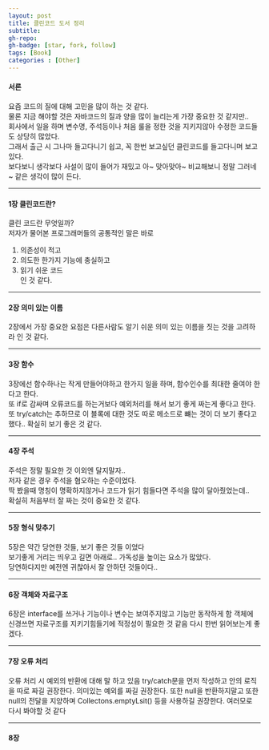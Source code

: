 ```yaml
---
layout: post
title: 클린코드 도서 정리
subtitle: 
gh-repo: 
gh-badge: [star, fork, follow]
tags: [Book]
categories : [Other]
---
```


#### 서론

요즘 코드의 질에 대해 고민을 많이 하는 것 같다.  
물론 지금 해야할 것은 자바코드의 질과 양을 많이 늘리는게 가장 중요한 것 같지만..  
회사에서 일을 하며 변수명, 주석등이나 처음 룰을 정한 것을 지키지않아 수정한 코드들도 상당히 많았다.  
그래서 출근 시 그나마 들고다니기 쉽고, 꼭 한번 보고싶던 클린코드를 들고다니며 보고 있다.  
보다보니 생각보다 사설이 많이 들어가 재밌고 아~ 맞아맞아~ 비교해보니 정말 그러네~ 같은 생각이 많이 든다.  

---

#### 1장 클린코드란?

클린 코드란 무엇일까?  
저자가 물어본 프로그래머들의 공통적인 말은 바로  
1. 의존성이 적고
2. 의도한 한가지 기능에 충실하고
3. 읽기 쉬운 코드  
인 것 같다.  

---

#### 2장 의미 있는 이름

2장에서 가장 중요한 요점은 다른사람도 알기 쉬운 의미 있는 이름을 짓는 것을 고려하라 인 것 같다.

---

#### 3장 함수

3장에선 함수하나는 작게 만들어야하고 한가지 일을 하며, 함수인수를 최대한 줄여야 한다고 한다.  
또 if로 감싸며 오류코드를 하는거보다 예외처리를 해서 보기 좋게 짜는게 좋다고 한다.  
또 try/catch는 추하므로 이 블록에 대한 것도 따로 메소드로 뺴는 것이 더 보기 좋다고했다..
확실히 보기 좋은 것 같다.

---

#### 4장 주석

주석은 정말 필요한 것 이외엔 달지말자..  
저자 같은 경우 주석을 혐오하는 수준이었다.  
딱 봤을때 명칭이 명확하지않거나 코드가 읽기 힘들다면 주석을 많이 달아줬었는데..  
확실히 처음부터 잘 짜는 것이 중요한 것 같다.

---

#### 5장 형식 맞추기

5장은 약간 당연한 것들, 보기 좋은 것들 이었다  
보기좋게 거리는 띄우고 길면 아래로.. 가독성을 높이는 요소가 많았다.  
당연하다지만 예전엔 귀찮아서 잘 안하던 것들이다..

---

#### 6장 객체와 자료구조

6장은 interface를 쓰거나 기능이나 변수는 보여주지않고 기능만 동작하게 함
객체에 신경쓰면 자료구조를 지키기힘들기에 적정성이 필요한 것 같음
다시 한번 읽어보는게 좋겠다.

---

#### 7장 오류 처리

오류 처리 시 예외의 반환에 대해 말 하고 있음
try/catch문을 먼저 작성하고 안의 로직을 따로 짜길 권장한다.
의미있는 예외를 짜길 권장한다.
또한 null을 반환하지말고 또한 null의 전달을 지양하며 Collectons.emptyLsit() 등을 사용하길 권장한다.
여러모로 다시 봐야할 것 같다

---


#### 8장